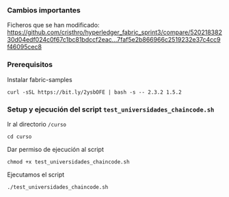 ### Cambios importantes
Ficheros que se han modificado: 
https://github.com/cristhro/hyperledger_fabric_sprint3/compare/52021838230d04edf024c0f67c1bc81bdccf2eac...7faf5e2b866966c2519232e37c4cc9f46095cec8

### 
### Prerequisitos
Instalar fabric\-samples
```warp-runnable-command
curl -sSL https://bit.ly/2ysbOFE | bash -s -- 2.3.2 1.5.2

```
### Setup y ejecución del script `test_universidades_chaincode.sh`
Ir al directorio `/curso`
```warp-runnable-command
cd curso
```
Dar permiso de ejecución al script
```warp-runnable-command
chmod +x test_universidades_chaincode.sh
```
Ejecutamos el script
```warp-runnable-command
./test_universidades_chaincode.sh
```

